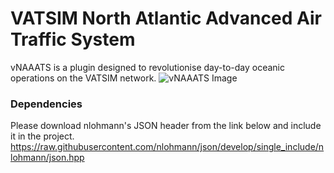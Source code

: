 # VATSIM North Atlantic Advanced Air Traffic System
vNAAATS is a plugin designed to revolutionise day-to-day oceanic operations on the VATSIM network.
![vNAAATS Image](https://i.imgur.com/q1GhFwg.png)

### Dependencies
Please download nlohmann's JSON header from the link below and include it in the project.
https://raw.githubusercontent.com/nlohmann/json/develop/single_include/nlohmann/json.hpp
